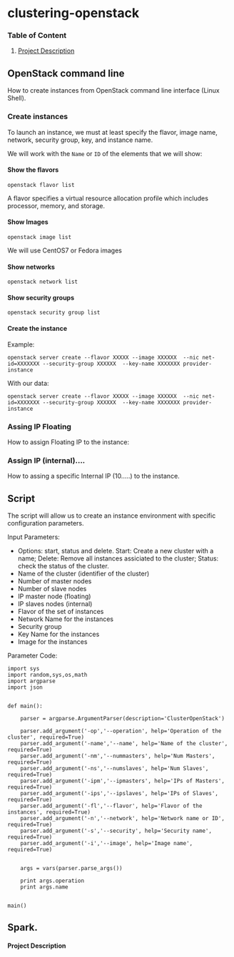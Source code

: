 # clustering-openstack

### Table of Content
1. [Project Description](#Project-Description)

## OpenStack command line 

How to create instances from OpenStack command line interface (Linux Shell).

### Create instances

To launch an instance, we must at least specify the flavor, image name, network, security group, key, and instance name.

We will work with the ``Name`` or ``ID`` of the elements that we will show:


#### Show  the flavors

```
openstack flavor list 
```

A flavor specifies a virtual resource allocation profile which includes processor, memory, and storage.

#### Show Images

```
openstack image list
```

We will use CentOS7 or Fedora images

#### Show networks
```
openstack network list
```

#### Show security groups

```
openstack security group list
```

#### Create the instance

Example:

```
openstack server create --flavor XXXXX --image XXXXXX  --nic net-id=XXXXXXX --security-group XXXXXX  --key-name XXXXXXX provider-instance
```

With our data:

```
openstack server create --flavor XXXXX --image XXXXXX  --nic net-id=XXXXXXX --security-group XXXXXX  --key-name XXXXXXX provider-instance
```

### Assing IP Floating

How to assign Floating IP to the instance:



### Assign IP (internal)....

How to assing a specific Internal IP (10.....) to the instance.

## Script

The script will allow us to create an instance environment with specific configuration parameters.

Input Parameters:

- Options: start, status and delete. Start: Create a new cluster with a name; Delete: Remove all instances assiciated to the cluster; Status: check the status of the cluster.
- Name of the cluster (identifier of the cluster)
- Number of master nodes
- Number of slave nodes
- IP master node (floating)
- IP slaves nodes (internal)
- Flavor of the set of instances
- Network Name for the instances
- Security group
- Key Name for the instances
- Image for the instances

Parameter Code:

```
import sys
import random,sys,os,math
import argparse
import json


def main():

	parser = argparse.ArgumentParser(description='ClusterOpenStack')

	parser.add_argument('-op','--operation', help='Operation of the cluster', required=True)
	parser.add_argument('-name','--name', help='Name of the cluster', required=True)
	parser.add_argument('-nm','--nummasters', help='Num Masters', required=True)
	parser.add_argument('-ns','--numslaves', help='Num Slaves', required=True)
	parser.add_argument('-ipm','--ipmasters', help='IPs of Masters', required=True)
	parser.add_argument('-ips','--ipslaves', help='IPs of Slaves', required=True)
	parser.add_argument('-fl','--flavor', help='Flavor of the instances', required=True)
	parser.add_argument('-n','--network', help='Network name or ID', required=True)
	parser.add_argument('-s','--security', help='Security name', required=True)
	parser.add_argument('-i','--image', help='Image name', required=True)
	

	args = vars(parser.parse_args())

	print args.operation
	print args.name


main()

```




## Spark.

#### Project Description
